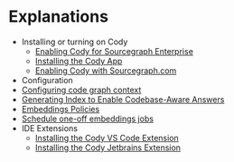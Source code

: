 # Explanations

- Installing or turning on Cody
  - [Enabling Cody for Sourcegraph Enterprise](./../overview/enable-cody-enterprise.md)
  - [Installing the Cody App](../../app/index.md)
  - [Enabling Cody with Sourcegraph.com](./../overview/cody-with-sourcegraph.md)
-  Configuration
  - [Configuring code graph context](code_graph_context.md)
  - [Generating Index to Enable Codebase-Aware Answers](indexing.md)
  - [Embeddings Policies](policies.md)
  - [Schedule one-off embeddings jobs](schedule_one_off_embeddings_jobs.md)
- IDE Extensions
  - [Installing the Cody VS Code Extension](./../overview/install-vscode.md)
  - [Installing the Cody Jetbrains Extension](./../overview/install-jetbrains.md)
